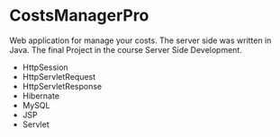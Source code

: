 # CostsManagerPro
Web application for manage your costs.
The server side was written in Java. 
The final Project in the course Server Side Development.

* HttpSession
* HttpServletRequest	
* HttpServletResponse
* Hibernate
* MySQL 
* JSP 
* Servlet
